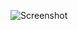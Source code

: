 ![Screenshot](https://raw.githubusercontent.com/Cryakl/Ultimate-RAT-Collection/refs/heads/main/XpertRat/XpertRAT%20v3.0.9/Screenshot.png)

